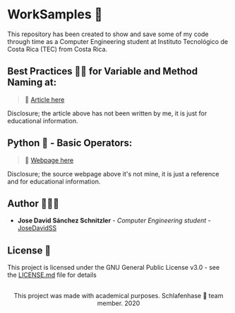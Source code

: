 # WorkSamples 🔧
  This repository has been created to show and save some of my code through time as a Computer Engineering student at Instituto Tecnológico de Costa Rica (TEC) from Costa Rica.

## Best Practices 👍🏼 for Variable and Method Naming at:

> 📎 [Article here](https://dzone.com/articles/best-practices-variable-and)

Disclosure; the article above has not been written by me, it is just for educational information.
  
## Python 🐍 - Basic Operators:  

> 📎 [Webpage here](https://www.tutorialspoint.com/python/python_basic_operators.htm)

Disclosure; the source webpage above it's not mine, it is just a reference and for educational information.

## Author 👨🏻‍💻

* **Jose David Sánchez Schnitzler** - *Computer Engineering student* - [JoseDavidSS](https://github.com/JoseDavidSS)

## License 📄

This project is licensed under the GNU General Public License v3.0 - see the [LICENSE.md](https://github.com/JoseDavidSS/WorkSamples/blob/main/LICENSE) file for details


##
<p align="center">This project was made with academical purposes. Schlafenhase 🐰 team member. 2020</p
  ```
